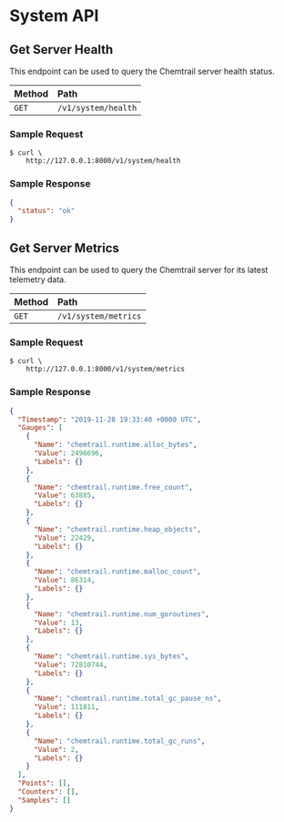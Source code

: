 # System API

## Get Server Health

This endpoint can be used to query the Chemtrail server health status.

| Method   | Path                         |
| :--------------------------- | :--------------------- |
| `GET`    | `/v1/system/health`              | `200 application/binary` |


### Sample Request

```
$ curl \
    http://127.0.0.1:8000/v1/system/health
```

### Sample Response

```json
{
  "status": "ok"
}
```

## Get Server Metrics

This endpoint can be used to query the Chemtrail server for its latest telemetry data.

| Method   | Path                         |
| :--------------------------- | :--------------------- |
| `GET`    | `/v1/system/metrics`              | `200 application/binary` |


### Sample Request

```
$ curl \
    http://127.0.0.1:8000/v1/system/metrics
```

### Sample Response

```json
{
  "Timestamp": "2019-11-28 19:33:40 +0000 UTC",
  "Gauges": [
    {
      "Name": "chemtrail.runtime.alloc_bytes",
      "Value": 2496696,
      "Labels": {}
    },
    {
      "Name": "chemtrail.runtime.free_count",
      "Value": 63885,
      "Labels": {}
    },
    {
      "Name": "chemtrail.runtime.heap_objects",
      "Value": 22429,
      "Labels": {}
    },
    {
      "Name": "chemtrail.runtime.malloc_count",
      "Value": 86314,
      "Labels": {}
    },
    {
      "Name": "chemtrail.runtime.num_goroutines",
      "Value": 13,
      "Labels": {}
    },
    {
      "Name": "chemtrail.runtime.sys_bytes",
      "Value": 72810744,
      "Labels": {}
    },
    {
      "Name": "chemtrail.runtime.total_gc_pause_ns",
      "Value": 111811,
      "Labels": {}
    },
    {
      "Name": "chemtrail.runtime.total_gc_runs",
      "Value": 2,
      "Labels": {}
    }
  ],
  "Points": [],
  "Counters": [],
  "Samples": []
}
```
